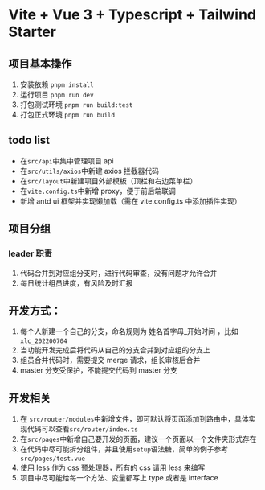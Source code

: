 # Vite + Vue 3 + Typescript + Tailwind Starter

## 项目基本操作

1. 安装依赖 `pnpm install`
2. 运行项目 `pnpm run dev`
3. 打包测试环境 `pnpm run build:test`
4. 打包正式环境 `pnpm run build`

## todo list

- 在`src/api`中集中管理项目 api
- 在`src/utils/axios`中新建 axios 拦截器代码
- 在`src/layout`中新建项目外部模板（顶栏和右边菜单栏）
- 在`vite.config.ts`中新增 proxy，便于前后端联调
- 新增 antd ui 框架并实现懒加载（需在 vite.config.ts 中添加插件实现）

## 项目分组

### leader 职责

1. 代码合并到对应组分支时，进行代码审查，没有问题才允许合并
2. 每日统计组员进度，有风险及时汇报

## 开发方式：

1. 每个人新建一个自己的分支，命名规则为 姓名首字母\_开始时间 ，比如 `xlc_202200704`
2. 当功能开发完成后将代码从自己的分支合并到对应组的分支上
3. 组员合并代码时，需要提交 merge 请求，组长审核后合并
4. master 分支受保护，不能提交代码到 master 分支

## 开发相关

1. 在 `src/router/modules`中新增文件，即可默认将页面添加到路由中，具体实现代码可以查看`src/router/index.ts`
2. 在`src/pages`中新增自己要开发的页面，建议一个页面以一个文件夹形式存在
3. 在代码中尽可能拆分组件，并且使用`setup`语法糖，简单的例子参考`src/pages/test.vue`
4. 使用 less 作为 css 预处理器，所有的 css 请用 less 来编写
5. 项目中尽可能给每一个方法、变量都写上 type 或者是 interface
